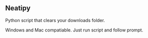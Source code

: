 ## Neatipy

Python script that clears your downloads folder.

Windows and Mac compatiable. Just run script and follow prompt.
